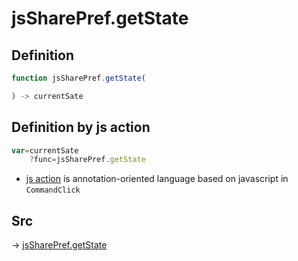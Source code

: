 # jsSharePref.getState

## Definition

```js.js
function jsSharePref.getState(

) -> currentSate
```


## Definition by js action

```js.js
var=currentSate
	?func=jsSharePref.getState

```

- [js action](#) is annotation-oriented language based on javascript in `CommandClick`



## Src

-> [jsSharePref.getState](https://github.com/puutaro/CommandClick/blob/master/app/src/main/java/com/puutaro/commandclick/fragment_lib/terminal_fragment/js_interface/system/JsSharePref.kt#L29)


